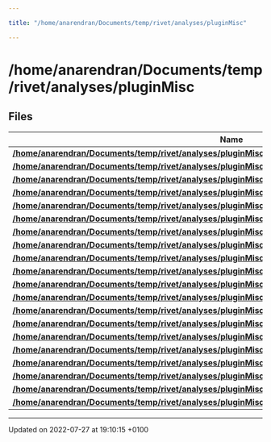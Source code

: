 ```yaml
---

title: "/home/anarendran/Documents/temp/rivet/analyses/pluginMisc"

---
```


# /home/anarendran/Documents/temp/rivet/analyses/pluginMisc



## Files

| Name           |
| -------------- |
| **[/home/anarendran/Documents/temp/rivet/analyses/pluginMisc/A2_2017_I1486671.cc](http://example.org/files/a2__2017__i1486671_8cc/#file-a2-2017-i1486671.cc)**  |
| **[/home/anarendran/Documents/temp/rivet/analyses/pluginMisc/A2_2017_I1498079.cc](http://example.org/files/a2__2017__i1498079_8cc/#file-a2-2017-i1498079.cc)**  |
| **[/home/anarendran/Documents/temp/rivet/analyses/pluginMisc/E288_1981_I153009.cc](http://example.org/files/e288__1981__i153009_8cc/#file-e288-1981-i153009.cc)**  |
| **[/home/anarendran/Documents/temp/rivet/analyses/pluginMisc/E605_1991_I302822.cc](http://example.org/files/e605__1991__i302822_8cc/#file-e605-1991-i302822.cc)**  |
| **[/home/anarendran/Documents/temp/rivet/analyses/pluginMisc/E735_1998_S3905616.cc](http://example.org/files/e735__1998__s3905616_8cc/#file-e735-1998-s3905616.cc)**  |
| **[/home/anarendran/Documents/temp/rivet/analyses/pluginMisc/E756_2000_I530367.cc](http://example.org/files/e756__2000__i530367_8cc/#file-e756-2000-i530367.cc)**  |
| **[/home/anarendran/Documents/temp/rivet/analyses/pluginMisc/EHS_1988_I265504.cc](http://example.org/files/ehs__1988__i265504_8cc/#file-ehs-1988-i265504.cc)**  |
| **[/home/anarendran/Documents/temp/rivet/analyses/pluginMisc/FOCUS_2006_I693639.cc](http://example.org/files/focus__2006__i693639_8cc/#file-focus-2006-i693639.cc)**  |
| **[/home/anarendran/Documents/temp/rivet/analyses/pluginMisc/HyperCP_2005_I677384.cc](http://example.org/files/hypercp__2005__i677384_8cc/#file-hypercp-2005-i677384.cc)**  |
| **[/home/anarendran/Documents/temp/rivet/analyses/pluginMisc/NA48_2010_I868871.cc](http://example.org/files/na48__2010__i868871_8cc/#file-na48-2010-i868871.cc)**  |
| **[/home/anarendran/Documents/temp/rivet/analyses/pluginMisc/NMD_1974_I745.cc](http://example.org/files/nmd__1974__i745_8cc/#file-nmd-1974-i745.cc)**  |
| **[/home/anarendran/Documents/temp/rivet/analyses/pluginMisc/NUSEA_2003_I613362.cc](http://example.org/files/nusea__2003__i613362_8cc/#file-nusea-2003-i613362.cc)**  |
| **[/home/anarendran/Documents/temp/rivet/analyses/pluginMisc/PDG_HADRON_MULTIPLICITIES.cc](http://example.org/files/pdg__hadron__multiplicities_8cc/#file-pdg-hadron-multiplicities.cc)**  |
| **[/home/anarendran/Documents/temp/rivet/analyses/pluginMisc/PDG_HADRON_MULTIPLICITIES_RATIOS.cc](http://example.org/files/pdg__hadron__multiplicities__ratios_8cc/#file-pdg-hadron-multiplicities-ratios.cc)**  |
| **[/home/anarendran/Documents/temp/rivet/analyses/pluginMisc/PDG_R.cc](http://example.org/files/pdg__r_8cc/#file-pdg-r.cc)**  |
| **[/home/anarendran/Documents/temp/rivet/analyses/pluginMisc/PDG_TAUS.cc](http://example.org/files/pdg__taus_8cc/#file-pdg-taus.cc)**  |
| **[/home/anarendran/Documents/temp/rivet/analyses/pluginMisc/PDG_Upsilon_4S_HADRON_MULTIPLICITIES.cc](http://example.org/files/pdg__upsilon__4s__hadron__multiplicities_8cc/#file-pdg-upsilon-4s-hadron-multiplicities.cc)**  |
| **[/home/anarendran/Documents/temp/rivet/analyses/pluginMisc/R209_1982_I168182.cc](http://example.org/files/r209__1982__i168182_8cc/#file-r209-1982-i168182.cc)**  |
| **[/home/anarendran/Documents/temp/rivet/analyses/pluginMisc/SFM_1984_S1178091.cc](http://example.org/files/sfm__1984__s1178091_8cc/#file-sfm-1984-s1178091.cc)**  |
| **[/home/anarendran/Documents/temp/rivet/analyses/pluginMisc/WA46_1984_I206647.cc](http://example.org/files/wa46__1984__i206647_8cc/#file-wa46-1984-i206647.cc)**  |






-------------------------------

Updated on 2022-07-27 at 19:10:15 +0100
